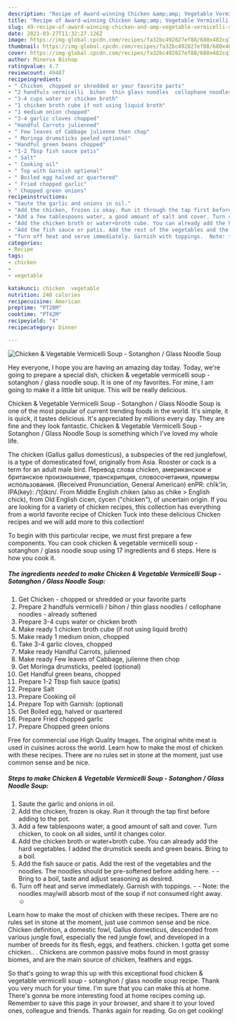 ```yaml
---
description: "Recipe of Award-winning Chicken &amp;amp; Vegetable Vermicelli Soup - Sotanghon / Glass Noodle Soup"
title: "Recipe of Award-winning Chicken &amp;amp; Vegetable Vermicelli Soup - Sotanghon / Glass Noodle Soup"
slug: 49-recipe-of-award-winning-chicken-and-amp-vegetable-vermicelli-soup-sotanghon-glass-noodle-soup
date: 2021-03-27T11:32:27.126Z
image: https://img-global.cpcdn.com/recipes/fa32bc492827ef88/680x482cq70/chicken-vegetable-vermicelli-soup-sotanghon-glass-noodle-soup-recipe-main-photo.jpg
thumbnail: https://img-global.cpcdn.com/recipes/fa32bc492827ef88/680x482cq70/chicken-vegetable-vermicelli-soup-sotanghon-glass-noodle-soup-recipe-main-photo.jpg
cover: https://img-global.cpcdn.com/recipes/fa32bc492827ef88/680x482cq70/chicken-vegetable-vermicelli-soup-sotanghon-glass-noodle-soup-recipe-main-photo.jpg
author: Minerva Bishop
ratingvalue: 4.7
reviewcount: 49487
recipeingredient:
- " Chicken  chopped or shredded or your favorite parts"
- "2 handfuls vermicelli  bihon  thin glass noodles  cellophane noodles  already softened"
- "3-4 cups water or chicken broth"
- "1 chicken broth cube if not using liquid broth"
- "1 medium onion chopped"
- "3-4 garlic cloves chopped"
- "Handful Carrots julienned"
- " Few leaves of Cabbage julienne then chop"
- " Moringa drumsticks peeled optional"
- "Handful green beans chopped"
- "1-2 Tbsp fish sauce patis"
- " Salt"
- " Cooking oil"
- " Top with Garnish optional"
- " Boiled egg halved or quartered"
- " Fried chopped garlic"
- " Chopped green onions"
recipeinstructions:
- "Saute the garlic and onions in oil."
- "Add the chicken, frozen is okay. Run it through the tap first before adding to the pot."
- "Add a few tablespoons water, a good amount of salt and cover. Turn chicken, to cook on all sides, until it changes color."
- "Add the chicken broth or water+broth cube. You can already add the hard vegetables. I added the drumstick seeds and green beans. Bring to a boil."
- "Add the fish sauce or patis. Add the rest of the vegetables and the noodles. The noodles should be pre-softened before adding here.  Bring to a boil, taste and adjust seasoning as desired."
- "Turn off heat and serve immediately. Garnish with toppings.  Note: the noodles may/will absorb most of the soup if not consumed right away. ☺️"
categories:
- Recipe
tags:
- chicken
- 
- vegetable

katakunci: chicken  vegetable 
nutrition: 248 calories
recipecuisine: American
preptime: "PT28M"
cooktime: "PT42M"
recipeyield: "4"
recipecategory: Dinner

---
```



![Chicken &amp; Vegetable Vermicelli Soup - Sotanghon / Glass Noodle Soup](https://img-global.cpcdn.com/recipes/fa32bc492827ef88/680x482cq70/chicken-vegetable-vermicelli-soup-sotanghon-glass-noodle-soup-recipe-main-photo.jpg)

Hey everyone, I hope you are having an amazing day today. Today, we're going to prepare a special dish, chicken &amp; vegetable vermicelli soup - sotanghon / glass noodle soup. It is one of my favorites. For mine, I am going to make it a little bit unique. This will be really delicious.

Chicken &amp; Vegetable Vermicelli Soup - Sotanghon / Glass Noodle Soup is one of the most popular of current trending foods in the world. It's simple, it is quick, it tastes delicious. It's appreciated by millions every day. They are fine and they look fantastic. Chicken &amp; Vegetable Vermicelli Soup - Sotanghon / Glass Noodle Soup is something which I've loved my whole life.

The chicken (Gallus gallus domesticus), a subspecies of the red junglefowl, is a type of domesticated fowl, originally from Asia. Rooster or cock is a term for an adult male bird. Перевод слова chicken, американское и британское произношение, транскрипция, словосочетания, примеры использования. (Received Pronunciation, General American) enPR: chĭk&#39;ĭn, IPA(key): /ˈtʃɪkɪn/. From Middle English chiken (also as chike &gt; English chick), from Old English ċicen, ċycen (&#34;chicken&#34;), of uncertain origin. If you are looking for a variety of chicken recipes, this collection has everything from a world favorite recipe of Chicken Tuck into these delicious Chicken recipes and we will add more to this collection!


To begin with this particular recipe, we must first prepare a few components. You can cook chicken &amp; vegetable vermicelli soup - sotanghon / glass noodle soup using 17 ingredients and 6 steps. Here is how you cook it.

<!--inarticleads1-->

##### The ingredients needed to make Chicken &amp; Vegetable Vermicelli Soup - Sotanghon / Glass Noodle Soup:

1. Get  Chicken - chopped or shredded or your favorite parts
1. Prepare 2 handfuls vermicelli / bihon / thin glass noodles / cellophane noodles - already softened
1. Prepare 3-4 cups water or chicken broth
1. Make ready 1 chicken broth cube (if not using liquid broth)
1. Make ready 1 medium onion, chopped
1. Take 3-4 garlic cloves, chopped
1. Make ready Handful Carrots, julienned
1. Make ready  Few leaves of Cabbage, julienne then chop
1. Get  Moringa drumsticks, peeled (optional)
1. Get Handful green beans, chopped
1. Prepare 1-2 Tbsp fish sauce (patis)
1. Prepare  Salt
1. Prepare  Cooking oil
1. Prepare  Top with Garnish: (optional)
1. Get  Boiled egg, halved or quartered
1. Prepare  Fried chopped garlic
1. Prepare  Chopped green onions


Free for commercial use High Quality Images. The original white meat is used in cuisines across the world. Learn how to make the most of chicken with these recipes. There are no rules set in stone at the moment, just use common sense and be nice. 

<!--inarticleads2-->

##### Steps to make Chicken &amp; Vegetable Vermicelli Soup - Sotanghon / Glass Noodle Soup:

1. Saute the garlic and onions in oil.
1. Add the chicken, frozen is okay. Run it through the tap first before adding to the pot.
1. Add a few tablespoons water, a good amount of salt and cover. Turn chicken, to cook on all sides, until it changes color.
1. Add the chicken broth or water+broth cube. You can already add the hard vegetables. I added the drumstick seeds and green beans. Bring to a boil.
1. Add the fish sauce or patis. Add the rest of the vegetables and the noodles. The noodles should be pre-softened before adding here. -  - Bring to a boil, taste and adjust seasoning as desired.
1. Turn off heat and serve immediately. Garnish with toppings. -  - Note: the noodles may/will absorb most of the soup if not consumed right away. ☺️


Learn how to make the most of chicken with these recipes. There are no rules set in stone at the moment, just use common sense and be nice. Chicken definition, a domestic fowl, Gallus domesticus, descended from various jungle fowl, especially the red jungle fowl, and developed in a number of breeds for its flesh, eggs, and feathers. chicken. I gotta get some chicken.. . Chickens are common passive mobs found in most grassy biomes, and are the main source of chicken, feathers and eggs. 

So that's going to wrap this up with this exceptional food chicken &amp; vegetable vermicelli soup - sotanghon / glass noodle soup recipe. Thank you very much for your time. I'm sure that you can make this at home. There's gonna be more interesting food at home recipes coming up. Remember to save this page in your browser, and share it to your loved ones, colleague and friends. Thanks again for reading. Go on get cooking!
